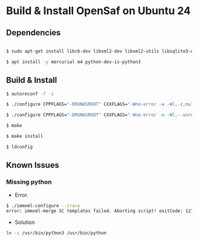 # Build & Install OpenSaf on Ubuntu 24

## Dependencies
```sh

$ sudo apt-get install libc6-dev libxml2-dev libxml2-utils libsqlite3-dev libncurses5-dev libreadline6-dev libmnl-dev autoconf automake libtool pkg-config lsb-base make gcc g++ xterm git

$ apt install -y mercurial m4 python-dev-is-python3

```


## Build & Install
```sh
$ autoreconf -f -i

$ ./configure CPPFLAGS="-DRUNASROOT" CXXFLAGS="-Wno-error -w -Wl,-z,muldefs" CFLAGS="-Wno-error -Wl,-z,muldefs" PYTHON="/usr/bin/python3"

$ ./configure CPPFLAGS="-DRUNASROOT" CXXFLAGS="-Wno-error -w -Wl,--unresolved-symbols=ignore-all" CFLAGS="-Wno-error -Wl,--unresolved-symbols=ignore-all"

$ make

$ make install

$ ldconfig
```


## Known Issues
### Missing python
- Error.
```sh
$ ./immxml-configure --trace
error: immxml-merge SC templates failed. Aborting script! exitCode: 127
```

- Solution
```sh
ln -s /usr/bin/python3 /usr/bin/python
```
